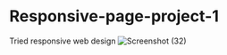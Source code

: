 # Responsive-page-project-1
Tried responsive web design 
![Screenshot (32)](https://github.com/anafariya/Responsive-page-project-1/assets/70438803/bdacce69-5501-448b-8d06-0ff788c04c4c)

